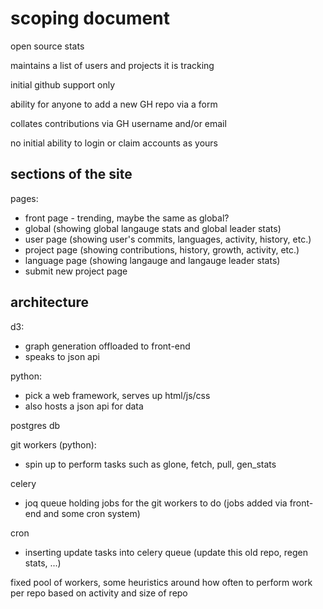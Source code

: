 scoping document
================

open source stats

maintains a list of users and projects it is tracking

initial github support only

ability for anyone to add a new GH repo via a form

collates contributions via GH username and/or email

no initial ability to login or claim accounts as yours


sections of the site
--------------------
pages:

 * front page - trending, maybe the same as global?
 * global (showing global langauge stats and global leader stats)
 * user page (showing user's commits, languages, activity, history, etc.)
 * project page (showing contributions, history, growth, activity, etc.)
 * language page (showing langauge and langauge leader stats)
 * submit new project page



architecture
-----------

d3:

 - graph generation offloaded to front-end
 - speaks to json api

python:

 - pick a web framework, serves up html/js/css
 - also hosts a json api for data

postgres db

git workers (python):

 - spin up to perform tasks such as glone, fetch, pull, gen_stats

celery

 - joq queue holding jobs for the git workers to do (jobs added via front-end and some cron system)

cron

 - inserting update tasks into celery queue (update this old repo, regen stats, ...)


fixed pool of workers, some heuristics around how often to perform work per repo
based on activity and size of repo

